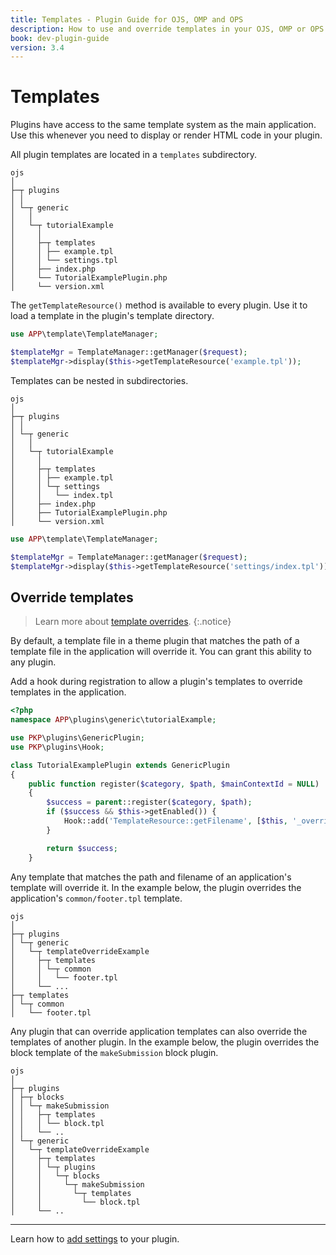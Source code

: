```yaml
---
title: Templates - Plugin Guide for OJS, OMP and OPS
description: How to use and override templates in your OJS, OMP or OPS plugin.
book: dev-plugin-guide
version: 3.4
---
```


# Templates

Plugins have access to the same template system as the main application. Use this whenever you need to display or render HTML code in your plugin.

All plugin templates are located in a `templates` subdirectory.

```
ojs
│
├─┬ plugins
│ │
│ └─┬ generic
│   │
│   └─┬ tutorialExample
│     │
│     ├─┬ templates
│     │ ├── example.tpl
│     │ └── settings.tpl
│     ├── index.php
│     └── TutorialExamplePlugin.php
│     └── version.xml
```

The `getTemplateResource()` method is available to every plugin. Use it to load a template in the plugin's template directory.

```php
use APP\template\TemplateManager;

$templateMgr = TemplateManager::getManager($request);
$templateMgr->display($this->getTemplateResource('example.tpl'));
```

Templates can be nested in subdirectories.

```
ojs
│
├─┬ plugins
│ │
│ └─┬ generic
│   │
│   └─┬ tutorialExample
│     │
│     ├─┬ templates
│     │ ├── example.tpl
│     │ └─┬ settings
│     │   └── index.tpl
│     ├── index.php
│     ├── TutorialExamplePlugin.php
│     └── version.xml
```
```php
use APP\template\TemplateManager;

$templateMgr = TemplateManager::getManager($request);
$templateMgr->display($this->getTemplateResource('settings/index.tpl'));
```

## Override templates

> Learn more about [template overrides](/pkp-theming-guide/en/html-smarty).
{:.notice}

By default, a template file in a theme plugin that matches the path of a template file in the application will override it. You can grant this ability to any plugin.

Add a hook during registration to allow a plugin's templates to override templates in the application.

```php
<?php
namespace APP\plugins\generic\tutorialExample;

use PKP\plugins\GenericPlugin;
use PKP\plugins\Hook;

class TutorialExamplePlugin extends GenericPlugin
{
    public function register($category, $path, $mainContextId = NULL)
    {
        $success = parent::register($category, $path);
        if ($success && $this->getEnabled()) {
            Hook::add('TemplateResource::getFilename', [$this, '_overridePluginTemplates']);
        }

        return $success;
    }
```

Any template that matches the path and filename of an application's template will override it. In the example below, the plugin overrides the application's `common/footer.tpl` template.

```
ojs
│
├─┬ plugins
│ └─┬ generic
│   └─┬ templateOverrideExample
│     ├─┬ templates
│     │ └─┬ common
│     │   └── footer.tpl
│     └── ...
├─┬ templates
│ └─┬ common
│   └── footer.tpl
```

Any plugin that can override application templates can also override the templates of another plugin. In the example below, the plugin overrides the block template of the `makeSubmission` block plugin.

```
ojs
│
├─┬ plugins
│ ├─┬ blocks
│ │ └─┬ makeSubmission
│ │   ├─┬ templates
│ │   │ └── block.tpl
│ │   └── ..
│ └─┬ generic
│   └─┬ templateOverrideExample
│     ├─┬ templates
│     │ └─┬ plugins
│     │   └─┬ blocks
│     │     └─┬ makeSubmission
│     │       └─┬ templates
│     │         └── block.tpl
│     └── ..
```

---

Learn how to [add settings](./settings) to your plugin.